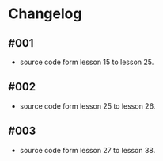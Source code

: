 # Changelog

## #001

- source code form lesson 15 to lesson 25.

## #002

- source code form lesson 25 to lesson 26.

## #003

- source code form lesson 27 to lesson 38.
